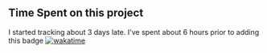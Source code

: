 ## Time Spent on this project
I started tracking about 3 days late. I've spent about 6 hours prior to adding this badge
[![wakatime](https://wakatime.com/badge/github/bfrisbyh92/2022portfolio.svg)](https://wakatime.com/badge/github/bfrisbyh92/2022portfolio)